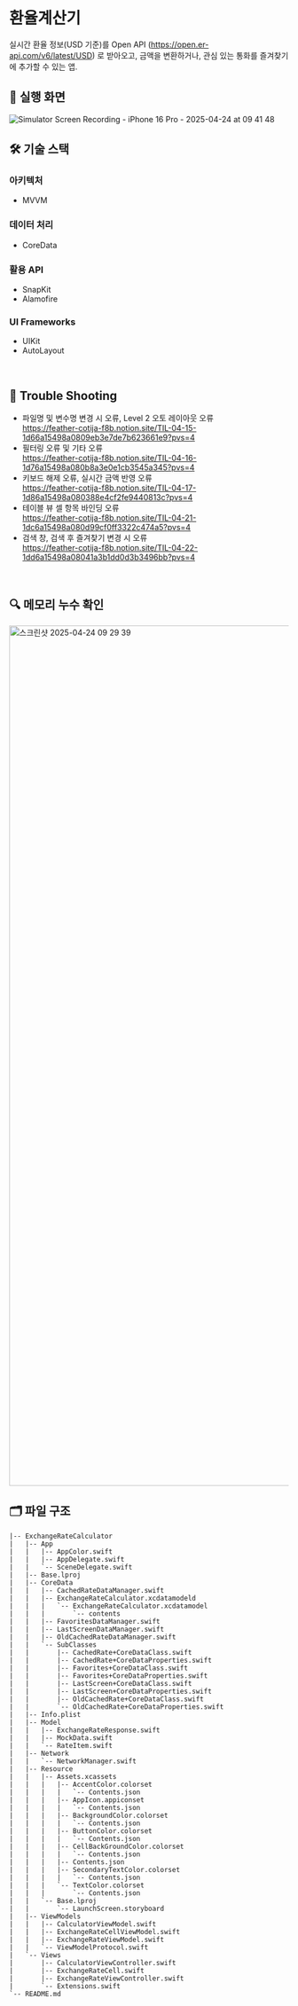 # 환율계산기
실시간 환율 정보(USD 기준)를 Open API (https://open.er-api.com/v6/latest/USD) 로 받아오고, 금액을 변환하거나, 관심 있는 통화를 즐겨찾기에 추가할 수 있는 앱. 
<br>



## 📱 실행 화면
![Simulator Screen Recording - iPhone 16 Pro - 2025-04-24 at 09 41 48](https://github.com/user-attachments/assets/80eaba31-13ca-4ddd-97fe-c05f2593285b)
<br>


## 🛠️ 기술 스택
### 아키텍처
- MVVM

### 데이터 처리
- CoreData

### 활용 API
- SnapKit
- Alamofire

### UI Frameworks
- UIKit
- AutoLayout     
<br>

## 🔫 Trouble Shooting
- 파일명 및 변수명 변경 시 오류, Level 2 오토 레이아웃 오류 <br>
https://feather-cotija-f8b.notion.site/TIL-04-15-1d66a15498a0809eb3e7de7b623661e9?pvs=4
- 필터링 오류 및 기타 오류 <br> https://feather-cotija-f8b.notion.site/TIL-04-16-1d76a15498a080b8a3e0e1cb3545a345?pvs=4
- 키보드 해제 오류, 실시간 금액 반영 오류 <br> https://feather-cotija-f8b.notion.site/TIL-04-17-1d86a15498a080388e4cf2fe9440813c?pvs=4
- 테이블 뷰 셀 항목 바인딩 오류 <br> https://feather-cotija-f8b.notion.site/TIL-04-21-1dc6a15498a080d99cf0ff3322c474a5?pvs=4
- 검색 창, 검색 후 즐겨찾기 변경 시 오류 <br> https://feather-cotija-f8b.notion.site/TIL-04-22-1dd6a15498a08041a3b1dd0d3b3496bb?pvs=4

<br>

## 🔍 메모리 누수 확인
<img width="1552" alt="스크린샷 2025-04-24 09 29 39" src="https://github.com/user-attachments/assets/726d8120-59c1-4571-a442-9c3bef86b396" />

<br>

## 🗂️ 파일 구조

```
|-- ExchangeRateCalculator
|   |-- App
|   |   |-- AppColor.swift
|   |   |-- AppDelegate.swift
|   |   `-- SceneDelegate.swift
|   |-- Base.lproj
|   |-- CoreData
|   |   |-- CachedRateDataManager.swift
|   |   |-- ExchangeRateCalculator.xcdatamodeld
|   |   |   `-- ExchangeRateCalculator.xcdatamodel
|   |   |       `-- contents
|   |   |-- FavoritesDataManager.swift
|   |   |-- LastScreenDataManager.swift
|   |   |-- OldCachedRateDataManager.swift
|   |   `-- SubClasses
|   |       |-- CachedRate+CoreDataClass.swift
|   |       |-- CachedRate+CoreDataProperties.swift
|   |       |-- Favorites+CoreDataClass.swift
|   |       |-- Favorites+CoreDataProperties.swift
|   |       |-- LastScreen+CoreDataClass.swift
|   |       |-- LastScreen+CoreDataProperties.swift
|   |       |-- OldCachedRate+CoreDataClass.swift
|   |       `-- OldCachedRate+CoreDataProperties.swift
|   |-- Info.plist
|   |-- Model
|   |   |-- ExchangeRateResponse.swift
|   |   |-- MockData.swift
|   |   `-- RateItem.swift
|   |-- Network
|   |   `-- NetworkManager.swift
|   |-- Resource
|   |   |-- Assets.xcassets
|   |   |   |-- AccentColor.colorset
|   |   |   |   `-- Contents.json
|   |   |   |-- AppIcon.appiconset
|   |   |   |   `-- Contents.json
|   |   |   |-- BackgroundColor.colorset
|   |   |   |   `-- Contents.json
|   |   |   |-- ButtonColor.colorset
|   |   |   |   `-- Contents.json
|   |   |   |-- CellBackGroundColor.colorset
|   |   |   |   `-- Contents.json
|   |   |   |-- Contents.json
|   |   |   |-- SecondaryTextColor.colorset
|   |   |   |   `-- Contents.json
|   |   |   `-- TextColor.colorset
|   |   |       `-- Contents.json
|   |   `-- Base.lproj
|   |       `-- LaunchScreen.storyboard
|   |-- ViewModels
|   |   |-- CalculatorViewModel.swift
|   |   |-- ExchangeRateCellViewModel.swift
|   |   |-- ExchangeRateViewModel.swift
|   |   `-- ViewModelProtocol.swift
|   `-- Views
|       |-- CalculatorViewController.swift
|       |-- ExchangeRateCell.swift
|       |-- ExchangeRateViewController.swift
|       `-- Extensions.swift
`-- README.md
```
